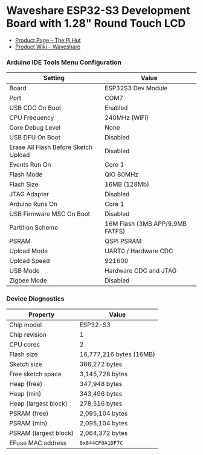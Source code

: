 # Waveshare ESP32-S3 Development Board with 1.28" Round Touch LCD
- [Product Page – The Pi Hut](https://thepihut.com/products/esp32-s3-development-board-with-1-28-round-touch-lcd)
- [Product Wiki – Waveshare](https://www.waveshare.com/wiki/ESP32-S3-Touch-LCD-1.28)


### Arduino IDE Tools Menu Configuration

| Setting                             | Value                                       |
|-------------------------------------|---------------------------------------------|
| Board                               | ESP32S3 Dev Module                          |
| Port                                | COM7                                        |
| USB CDC On Boot                     | Enabled                                     |
| CPU Frequency                       | 240MHz (WiFi)                               |
| Core Debug Level                    | None                                        |
| USB DFU On Boot                     | Disabled                                    |
| Erase All Flash Before Sketch Upload| Disabled                                    |
| Events Run On                       | Core 1                                      |
| Flash Mode                          | QIO 80MHz                                   |
| Flash Size                          | 16MB (128Mb)                                |
| JTAG Adapter                        | Disabled                                    |
| Arduino Runs On                     | Core 1                                      |
| USB Firmware MSC On Boot            | Disabled                                    |
| Partition Scheme                    | 16M Flash (3MB APP/9.9MB FATFS)             |
| PSRAM                               | QSPI PSRAM                                  |
| Upload Mode                         | UART0 / Hardware CDC                        |
| Upload Speed                        | 921600                                      |
| USB Mode                            | Hardware CDC and JTAG                       |
| Zigbee Mode                         | Disabled                                    |

### Device Diagnostics

| Property                | Value                  |
|-------------------------|------------------------|
| Chip model              | ESP32-S3               |
| Chip revision           | 1                      |
| CPU cores               | 2                      |
| Flash size              | 16,777,216 bytes (16MB)|
| Sketch size             | 366,272 bytes          |
| Free sketch space       | 3,145,728 bytes        |
| Heap (free)             | 347,948 bytes          |
| Heap (min)              | 343,496 bytes          |
| Heap (largest block)    | 278,516 bytes          |
| PSRAM (free)            | 2,095,104 bytes        |
| PSRAM (min)             | 2,095,104 bytes        |
| PSRAM (largest block)   | 2,064,372 bytes        |
| EFuse MAC address       | `0x844CF0A1DF7C`       |

